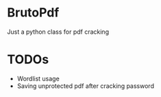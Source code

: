 # BrutoPdf
Just a python class for pdf cracking

# TODOs
- Wordlist usage
- Saving unprotected pdf after cracking password
